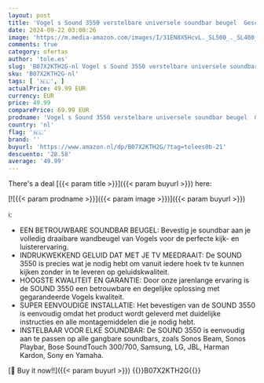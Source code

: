 ```yaml
---
layout: post
title: 'Vogel s Sound 3550 verstelbare universele soundbar beugel  Geschikt voor o.a. Bose SoundTouch 300/700  Sonos Beam/Arc  Samsung  Sony  LG & JBL  Geschikt voor VESA 100 t/m 600  Max. gewicht: 6 5 kg'
date: 2024-09-22 03:00:26
image: 'https://m.media-amazon.com/images/I/31EN8X5HcvL._SL500_._SL400_.jpg'
comments: true
category: ofertas
author: 'tole.es'
slug: 'B07X2KTH2G-nl Vogel s Sound 3550 verstelbare universele soundbar beugel...'
sku: 'B07X2KTH2G-nl'
tags: [ '🇳🇱', ]
actualPrice: 49.99 EUR
currency: EUR
price: 49.99
comparePrice: 69.99 EUR
prodname: 'Vogel s Sound 3550 verstelbare universele soundbar beugel  Geschikt voor o.a. Bose SoundTouch 300/700  Sonos Beam/Arc  Samsung  Sony  LG & JBL  Geschikt voor VESA 100 t/m 600  Max. gewicht: 6 5 kg'
country: 'nl'
flag: '🇳🇱'
brand: ''
buyurl: 'https://www.amazon.nl/dp/B07X2KTH2G/?tag=tolees0b-21'
descuento: '28.58'
average: '49.99'
---
```


There's a deal [{{< param title >}}]({{< param buyurl >}})  here:

[![{{< param prodname >}}]({{< param image >}})]({{< param buyurl >}})

ℹ️:

- EEN BETROUWBARE SOUNDBAR BEUGEL: Bevestig je soundbar aan je volledig draaibare wandbeugel van Vogels voor de perfecte kijk- en luisterervaring.
- INDRUKWEKKEND GELUID DAT MET JE TV MEEDRAAIT: De SOUND 3550 is precies wat je nodig hebt om vanuit iedere hoek tv te kunnen kijken zonder in te leveren op geluidskwaliteit.
- HOOGSTE KWALITEIT EN GARANTIE: Door onze jarenlange ervaring is de SOUND 3550 een betrouwbare en degelijke oplossing met gegarandeerde Vogels kwaliteit.
- SUPER EENVOUDIGE INSTALLATIE: Het bevestigen van de SOUND 3550 is eenvoudig omdat het product wordt geleverd met duidelijke instructies en alle montagemiddelen die je nodig hebt.
- INSTELBAAR VOOR ELKE SOUNDBAR: De SOUND 3550 is eenvoudig aan te passen op alle gangbare soundbars, zoals Sonos Beam, Sonos Playbar, Bose SoundTouch 300/700, Samsung, LG, JBL, Harman Kardon, Sony en Yamaha.

[🛒 Buy it now!!]({{< param buyurl >}})
{{<world>}}B07X2KTH2G{{</world>}}
